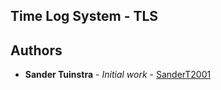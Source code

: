 ## Time Log System - TLS

## Authors
* **Sander Tuinstra** - *Initial work* - [SanderT2001](https://github.com/SanderT2001)
